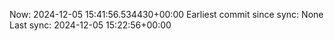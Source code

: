 Now: 2024-12-05 15:41:56.534430+00:00 Earliest commit since sync: None Last sync: 2024-12-05 15:22:56+00:00
